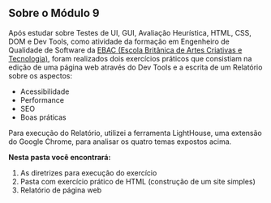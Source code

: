 ## Sobre o Módulo 9

Após estudar sobre Testes de UI, GUI, Avaliação Heurística, HTML, CSS, DOM e Dev Tools, como atividade da formação em Engenheiro de Qualidade de Software da [EBAC (Escola Britânica de Artes Criativas e Tecnologia)](https://ebaconline.com.br/engenheiro-de-qualidade), foram realizados dois exercícios práticos que consistiam na edição de uma página web através do Dev Tools e a escrita de um Relatório sobre os aspectos:

* Acessibilidade
* Performance
* SEO
* Boas práticas

Para execução do Relatório, utilizei a ferramenta LightHouse, uma extensão do Google Chrome, para analisar os quatro temas expostos acima.

__Nesta pasta você encontrará:__

1. As diretrizes para execução do exercício
2. Pasta com exercício prático de HTML (construção de um site simples)
3. Relatório de página web
